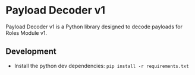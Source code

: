 # Payload Decoder v1

Payload Decoder v1 is a Python library designed to decode payloads for Roles Module v1.

## Development

- Install the python dev dependencies: `pip install -r requirements.txt`
